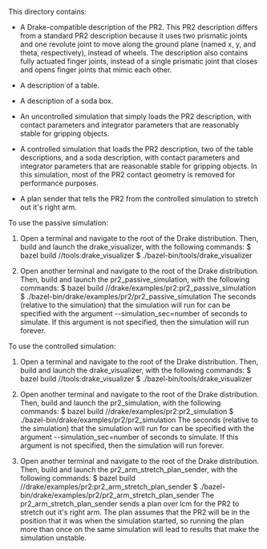 This directory contains:

- A Drake-compatible description of the PR2. This PR2 description differs from 
a standard PR2 description because it uses two prismatic joints and one 
revolute joint to move along the ground plane (named x, y, and theta, 
respectively), instead of wheels. The description also contains fully actuated 
finger joints, instead of a single prismatic joint that closes and opens finger 
joints that mimic each other.

- A description of a table.

- A description of a soda box.

- An uncontrolled simulation that simply loads the PR2 description, with 
contact parameters and integrator parameters that are reasonably stable 
for gripping objects.

- A controlled simulation that loads the PR2 description, two of the table
descriptions, and a soda description, with contact parameters and 
integrator parameters that are reasonable stable for gripping objects. In 
this simulation, most of the PR2 contact geometry is removed for performance
purposes.

- A plan sender that tells the PR2 from the controlled simulation to stretch 
out it's right arm.


To use the passive simulation:

1. Open a terminal and navigate to the root of the Drake distribution. Then,
build and launch the drake_visualizer, with the following commands: 
$ bazel build //tools:drake_visualizer 
$ ./bazel-bin/tools/drake_visualizer

2. Open another terminal and navigate to the root of the Drake distribution.
Then, build and launch the pr2_passive_simulation, with the following commands:
$ bazel build //drake/examples/pr2:pr2_passive_simulation 
$ ./bazel-bin/drake/examples/pr2/pr2_passive_simulation 
The seconds (relative to the simulation) that the simulation will run for can 
be specified with the argument --simulation_sec=number of seconds to simulate. 
If this argument is not specified, then the simulation will run forever.


To use the controlled simulation:

1. Open a terminal and navigate to the root of the Drake distribution. Then,
build and launch the drake_visualizer, with the following commands: 
$ bazel build //tools:drake_visualizer 
$ ./bazel-bin/tools/drake_visualizer

2. Open another terminal and navigate to the root of the Drake distribution.
Then, build and launch the pr2_simulation, with the following commands:
$ bazel build //drake/examples/pr2:pr2_simulation 
$ ./bazel-bin/drake/examples/pr2/pr2_simulation 
The seconds (relative to the simulation) that the simulation will run for can 
be specified with the argument --simulation_sec=number of seconds to simulate. 
If this argument is not specified, then the simulation will run forever.

3. Open another terminal and navigate to the root of the Drake distribution.
Then, build and launch the pr2_arm_stretch_plan_sender, with the following 
commands:
$ bazel build //drake/examples/pr2:pr2_arm_stretch_plan_sender 
$ ./bazel-bin/drake/examples/pr2/pr2_arm_stretch_plan_sender
The pr2_arm_stretch_plan_sender sends a plan over lcm for the PR2 to stretch 
out it's right arm. The plan assumes that the PR2 will be in the position that
it was when the simulation started, so running the plan more than once on the 
same simulation will lead to results that make the simulation unstable.
